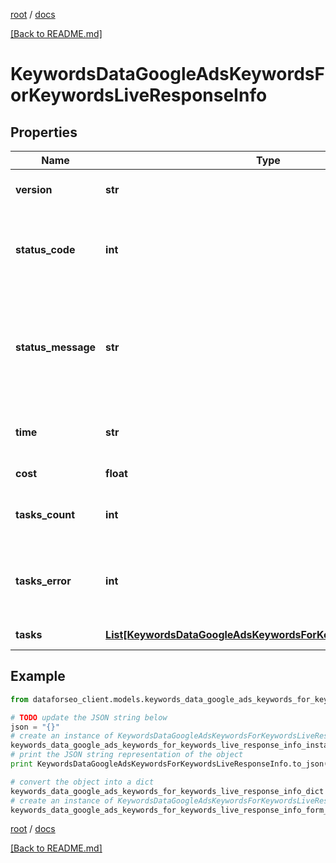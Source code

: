 [root](./../ "root") / [docs](./ "docs")

[[Back to README.md]](./../README.md "[Back to README.md]")

# KeywordsDataGoogleAdsKeywordsForKeywordsLiveResponseInfo

## Properties

Name | Type | Description | Notes
------------ | ------------- | ------------- | -------------
**version** | **str** | the current version of the API | [optional]
**status_code** | **int** | general status code you can find the full list of the response codes here | [optional]
**status_message** | **str** | general informational message you can find the full list of general informational messages here | [optional]
**time** | **str** | total execution time, seconds | [optional]
**cost** | **float** | total tasks cost, USD | [optional]
**tasks_count** | **int** | the number of tasks in the tasks array | [optional]
**tasks_error** | **int** | the number of tasks in the tasks array returned with an error | [optional]
**tasks** | [**List[KeywordsDataGoogleAdsKeywordsForKeywordsLiveTaskInfo]**](KeywordsDataGoogleAdsKeywordsForKeywordsLiveTaskInfo.md) | array of tasks | [optional]

## Example

```python
from dataforseo_client.models.keywords_data_google_ads_keywords_for_keywords_live_response_info import KeywordsDataGoogleAdsKeywordsForKeywordsLiveResponseInfo

# TODO update the JSON string below
json = "{}"
# create an instance of KeywordsDataGoogleAdsKeywordsForKeywordsLiveResponseInfo from a JSON string
keywords_data_google_ads_keywords_for_keywords_live_response_info_instance = KeywordsDataGoogleAdsKeywordsForKeywordsLiveResponseInfo.from_json(json)
# print the JSON string representation of the object
print KeywordsDataGoogleAdsKeywordsForKeywordsLiveResponseInfo.to_json()

# convert the object into a dict
keywords_data_google_ads_keywords_for_keywords_live_response_info_dict = keywords_data_google_ads_keywords_for_keywords_live_response_info_instance.to_dict()
# create an instance of KeywordsDataGoogleAdsKeywordsForKeywordsLiveResponseInfo from a dict
keywords_data_google_ads_keywords_for_keywords_live_response_info_form_dict = keywords_data_google_ads_keywords_for_keywords_live_response_info.from_dict(keywords_data_google_ads_keywords_for_keywords_live_response_info_dict)
```

  

[root](./../ "root") / [docs](./ "docs")

[[Back to README.md]](./../README.md "[Back to README.md]")